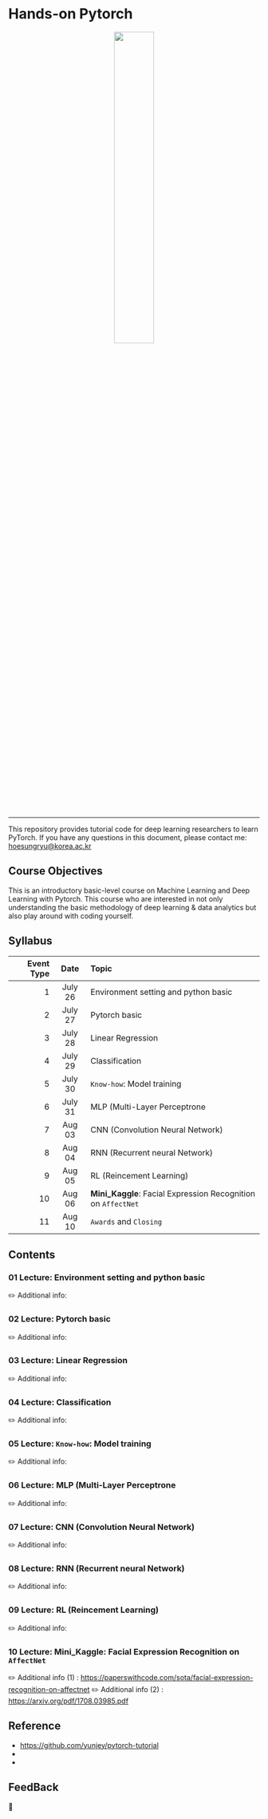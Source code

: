 # Hands-on Pytorch 


<p align="center"><img width="40%" src="img/pythorch_logo.jpeg" /></p>

---

This repository provides tutorial code for deep learning researchers to learn PyTorch. 
If you have any questions in this document, please contact me: hoesungryu@korea.ac.kr


## Course Objectives 

This is an introductory basic-level course on Machine Learning and Deep Learning with Pytorch.
This course who are interested in not only understanding the basic methodology of deep learning & data analytics but also play around with coding yourself. 			
				

## Syllabus 

|Event Type|Date|Topic|
|--:|:---:|:---|
|1 |July 26| Environment setting and python basic|
|2 |July 27| Pytorch basic |
|3 |July 28| Linear Regression|
|4 |July 29| Classification|
|5 |July 30| `Know-how`: Model training |
|6 |July 31| MLP (Multi-Layer Perceptrone|
|7 |Aug 03| CNN (Convolution Neural Network) |
|8 |Aug 04| RNN (Recurrent neural Network) |
|9 |Aug 05| RL (Reincement Learning)| 
|10|Aug 06| **Mini_Kaggle**: Facial Expression Recognition on `AffectNet` | 
|11|Aug 10|`Awards` and `Closing`| 



## Contents 
### 01 Lecture: Environment setting and python basic
:pencil2: Additional info: 

### 02 Lecture: Pytorch basic
:pencil2: Additional info: 

### 03 Lecture: Linear Regression
:pencil2: Additional info: 

### 04 Lecture: Classification
:pencil2: Additional info: 

### 05 Lecture: `Know-how`: Model training 
:pencil2: Additional info: 

### 06 Lecture: MLP (Multi-Layer Perceptrone
:pencil2: Additional info: 

### 07 Lecture: CNN (Convolution Neural Network)
:pencil2: Additional info: 

### 08 Lecture: RNN (Recurrent neural Network)
:pencil2: Additional info: 

### 09 Lecture: RL (Reincement Learning)
:pencil2: Additional info: 

### 10 Lecture: **Mini_Kaggle**: Facial Expression Recognition on `AffectNet`
:pencil2: Additional info (1) : https://paperswithcode.com/sota/facial-expression-recognition-on-affectnet
:pencil2: Additional info (2) : https://arxiv.org/pdf/1708.03985.pdf



## Reference 
- https://github.com/yunjey/pytorch-tutorial
- 
- 

## FeedBack 
:loudspeaker:


